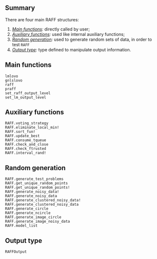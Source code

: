 ## Summary

There are four main RAFF structures: 
1. *[Main functions](@ref):* directly called by user; 
1. *[Auxiliary functions](@ref):* used like internal auxiliary functions;
1. *[Random generation](@ref):* used to generate random sets of data, in order to test `RAFF`
1. *[Output type](@ref):* type defined to manipulate output information.

## Main functions
```@docs
lmlovo
gnlslovo
raff
praff
set_raff_output_level
set_lm_output_level
```

## Auxiliary functions
```@docs
RAFF.voting_strategy
RAFF.eliminate_local_min!
RAFF.sort_fun!
RAFF.update_best
RAFF.consume_tqueue
RAFF.check_and_close
RAFF.check_ftrusted
RAFF.interval_rand!
```

## Random generation
```@docs
RAFF.generate_test_problems
RAFF.get_unique_random_points
RAFF.get_unique_random_points!
RAFF.generate_noisy_data!
RAFF.generate_noisy_data
RAFF.generate_clustered_noisy_data!
RAFF.generate_clustered_noisy_data
RAFF.generate_circle
RAFF.generate_ncircle
RAFF.generate_image_circle
RAFF.generate_image_noisy_data
RAFF.model_list
```

## Output type
```@docs
RAFFOutput
```
